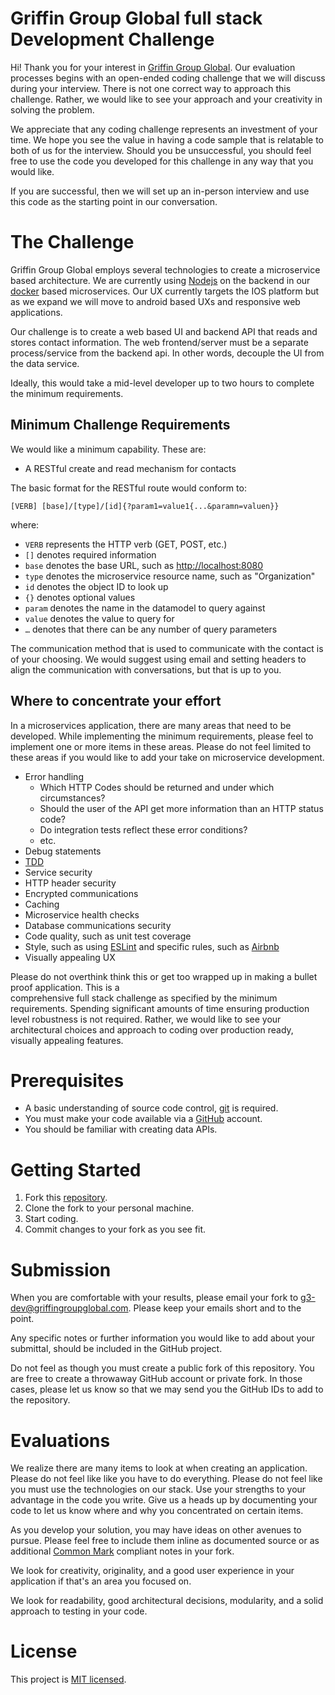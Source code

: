 # Griffin Group Global full stack Development Challenge

Hi! Thank you for your interest in [Griffin Group Global][g3website]. Our evaluation processes begins with an open-ended coding challenge that we will discuss during your interview. There is not one correct way to approach this challenge. Rather, we would like to see your approach and your creativity in solving the problem.

We appreciate that any coding challenge represents an investment of your time. We hope you see the value in having a code sample that is relatable to both of us for the interview. Should you be unsuccessful, you should feel free to use the code you developed for this challenge in any way that you would like.

If you are successful, then we will set up an in-person interview and use this code as the starting point in our conversation.

# The Challenge
Griffin Group Global employs several technologies to create a microservice based architecture. We are currently using
[Nodejs][nodejs] on the backend in our [docker][docker] based microservices. Our UX currently targets the IOS platform
but as we expand we will move to android based UXs and responsive web applications. 

Our challenge is to create a web based UI and backend API that reads and stores contact information. The web frontend/server must be a separate process/service from the backend api. In other words, decouple the UI from the data service.

Ideally, this would take a mid-level developer up to two hours to complete the minimum requirements.

## Minimum Challenge Requirements
We would like a minimum  capability. These are:
- A RESTful create and read mechanism for contacts

The basic format for the RESTful route would conform to:

`[VERB] [base]/[type]/[id]{?param1=value1{...&paramn=valuen}}`

where:
- `VERB` represents the HTTP verb (GET, POST, etc.)
- `[]` denotes required information
- `base` denotes the base URL, such as [http://localhost:8080](http://localhost:8080)
- `type` denotes the microservice resource name, such as "Organization"
- `id` denotes the object ID to look up
- `{}` denotes optional values
- `param` denotes the name in the datamodel to query against
- `value` denotes the value to query for
- `…` denotes that there can be any number of query parameters

The communication method that is used to communicate with the contact is of your choosing. We would suggest using email
and setting headers to align the communication with conversations, but that is up to you.

## Where to concentrate your effort
In a microservices application, there are many areas that need to be developed. While implementing the minimum requirements, please feel to implement one or more items in these areas. Please do not feel limited to these areas if you would like to add your take on microservice development.

- Error handling
  - Which HTTP Codes should be returned and under which circumstances?
  - Should the user of the API get more information than an HTTP status code?
  - Do integration tests reflect these error conditions?
  - etc.
- Debug statements
- [TDD]
- Service security
- HTTP header security
- Encrypted communications
- Caching
- Microservice health checks
- Database communications security
- Code quality, such as unit test coverage
- Style, such as using [ESLint][eslint] and specific rules, such as [Airbnb][airbnb-eslint]
- Visually appealing UX

Please do not overthink think this or get too wrapped up in making a bullet proof application. This is a  
comprehensive full stack challenge as specified by the minimum requirements. Spending significant amounts of time ensuring production
level robustness is not required. Rather, we would like to see your architectural choices and approach to coding over 
production ready, visually appealing features.

# Prerequisites
- A basic understanding of source code control, [git][git-scm] is required.
- You must make your code available via a [GitHub][github] account.
- You should be familiar with creating data APIs.

# Getting Started
1. Fork this [repository][repository].
1. Clone the fork to your personal machine.
1. Start coding.
1. Commit changes to your fork as you see fit.

# Submission

When you are comfortable with your results, please email your fork to
[g3-dev@griffingroupglobal.com](mailto:g3-dev@griffingroupglobal.com). Please keep your emails short and to the point.

Any specific notes or further information you would like to add about your submittal, should be included in the GitHub project.

Do not feel as though you must create a public fork of this repository. You are free to create a throwaway GitHub account or private fork. In those cases, please let us know so that we may send you the GitHub IDs to add to the repository.

# Evaluations

We realize there are many items to look at when creating an application. Please do not feel like like you have to do everything. Please do not feel like you must use the technologies on our stack. Use your strengths to your advantage in the code you write. Give us a heads up by documenting your code to let us know where and why you concentrated on certain
items.

As you develop your solution, you may have ideas on other avenues to pursue. Please feel free to include them inline as documented source or as additional [Common Mark][commonmark] compliant notes in your fork.

We look for creativity, originality, and a good user experience in your application if that's an area you focused on.

We look for readability, good architectural decisions, modularity, and a solid approach to testing in your code.

# License
This project is [MIT licensed][mitlicense].

[g3website]:https://www.griffingroupglobal.com
[git-scm]:https://git-scm.com/
[github]:https://github.com/
[nodejs]:https://nodejs.org/en/
[TDD]:https://en.wikipedia.org/wiki/Test-driven_development
[ES6]:http://www.ecma-international.org/ecma-262/6.0/
[eslint]:https://eslint.org/
[airbnb-eslint]:https://www.npmjs.com/package/eslint-config-airbnb
[mocha]:https://mochajs.org/
[repository]:https://github.com/GriffinGroupGlobal/fullstack-challenge
[mitlicense]:https://en.wikipedia.org/wiki/MIT_License
[commonmark]:https://spec.commonmark.org/]
[docker]:https://www.docker.com/
